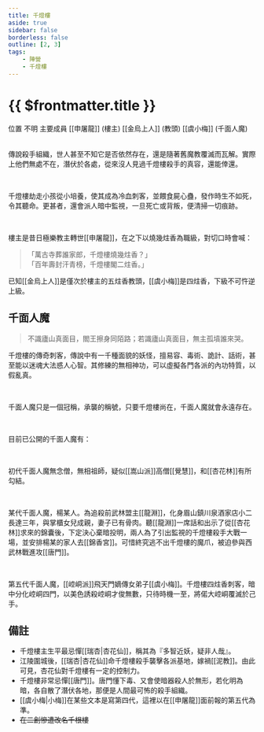 ```yaml
---
title: 千燈樓
aside: true
sidebar: false
borderless: false
outline: [2, 3]
tags:
    - 陣營
    - 千燈樓
---
```


# {{ $frontmatter.title }}

<InfoList position="right">
	<Info title="陣營資料" :open=true>
		<table>
			<ChTr>
				<ChTd isTitle=true>
					位置
				</ChTd>
				<ChTd>
					不明
				</ChTd>
			</ChTr>
            <ChTr>
				<ChTd isTitle=true position='center'>
					主要成員
				</ChTd>
			</ChTr>
			<ChTr>
                <ChTd position='center'>
                    [[申屠龍]] (樓主)
                </ChTd>
            </ChTr>
            <ChTr>
                <ChTd position='center'>
                    [[金烏上人]] (教頭)
                </ChTd>
            </ChTr>
            <ChTr>
                <ChTd position='center'>
                    [[虞小梅]] (千面人魔)
                </ChTd>
            </ChTr>
		</table>
	</Info>
</InfoList>

傳說殺手組織，世人甚至不知它是否依然存在，還是隨著舊魔教覆滅而瓦解。實際上他們無處不在，潛伏於各處，從來沒人見過千燈樓殺手的真容，還能倖還。

<br>

千燈樓劫走小孩從小培養，使其成為冷血刺客，並餵食屍心蠱，發作時生不如死，令其聽命。更甚者，還會派人暗中監視，一旦死亡或背叛，便清掃一切痕跡。

<br>

樓主是昔日極樂教主轉世[[申屠龍]]，在之下以燒幾炷香為職級，對切口時會喊：

> 「萬古寺葬誰家郎，千燈樓燒幾炷香？」<br>
> 「百年壽封汗青榜，千燈樓閣二炷香。」

已知[[金烏上人]]是僅次於樓主的五炷香教頭，[[虞小梅]]是四炷香，下級不可忤逆上級。
<br clear="all">

## 千面人魔

> 不識廬山真面目，閻王擦身同陌路；若識廬山真面目，無主孤墳誰來哭。

千燈樓的傳奇刺客，傳說中有一千種面貌的妖怪，擅易容、毒術、詭計、話術，甚至能以迷魂大法惑人心智。其修練的無相神功，可以虛擬各門各派的內功特質，以假亂真。

<br>

千面人魔只是一個冠稱，承襲的稱號，只要千燈樓尚在，千面人魔就會永遠存在。

<br>

目前已公開的千面人魔有：

<br>

初代千面人魔無念僧，無相祖師，疑似[[嵩山派]]高僧[[覺慧]]，和[[杏花林]]有所勾結。

<br>

某代千面人魔，楊某人。為追殺前武林盟主[[龍淵]]，化身眉山鎮川泉酒家店小二長達三年，與掌櫃女兒成親，妻子已有骨肉。聽[[龍淵]]一席話和出示了從[[杏花林]]求來的錦囊後，下定決心棄暗投明，兩人為了引出監視的千燈樓殺手大戰一場，並安排楊某的家人去[[錦香宮]]。可惜終究逃不出千燈樓的魔爪，被迫參與西武林戰進攻[[唐門]]。

<br>

第五代千面人魔，[[崆峒派]]飛天門嫡傳女弟子[[虞小梅]]。千燈樓四炷香刺客，暗中分化崆峒四門，以美色誘殺崆峒才俊無數，只待時機一至，將偌大崆峒覆滅於己手。

## 備註

- 千燈樓主生平最忌憚[[瑞杏|杏花仙]]，稱其為『多智近妖，疑非人哉』。
- 江陵圍城後，[[瑞杏|杏花仙]]命千燈樓殺手襲擊各派基地，嫁禍[[泥教]]。由此可見，杏花仙對千燈樓有一定的控制力。
- 千燈樓非常忌憚[[唐門]]。唐門懂下毒、又會使暗器殺人於無形，若化明為暗，各自散了潛伏各地，那便是人間最可怖的殺手組織。
- [[虞小梅|小梅]]在某些文本是寫第四代，這裡以在[[申屠龍]]面前報的第五代為準。
- ~~在二創慘遭改名千根樓~~